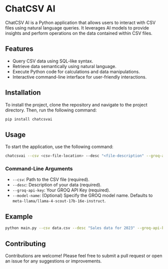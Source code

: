# ChatCSV AI

ChatCSV AI is a Python application that allows users to interact with CSV files using natural language queries. It leverages AI models to provide insights and perform operations on the data contained within CSV files.

## Features

- Query CSV data using SQL-like syntax.
- Retrieve data semantically using natural language.
- Execute Python code for calculations and data manipulations.
- Interactive command-line interface for user-friendly interactions.

## Installation

To install the project, clone the repository and navigate to the project directory. Then, run the following command:

```bash
pip install chatcsvai
```

## Usage

To start the application, use the following command:

```bash
chatcsvai --csv <csv-file-location> --desc "<file-description" --groq-api-key <api-key> --model-name <model-name>

```

### Command-Line Arguments

- `--csv`: Path to the CSV file (required).
- `--desc`: Description of your data (required).
- `--groq-api-key`: Your GROQ API Key (required).
- `--model-name`: (Optional) Specify the GROQ model name. Defaults to `meta-llama/llama-4-scout-17b-16e-instruct`.

## Example

```bash
python main.py --csv data.csv --desc "Sales data for 2023" --groq-api-key your_api_key --model-name your_model_name
```

## Contributing

Contributions are welcome! Please feel free to submit a pull request or open an issue for any suggestions or improvements.

